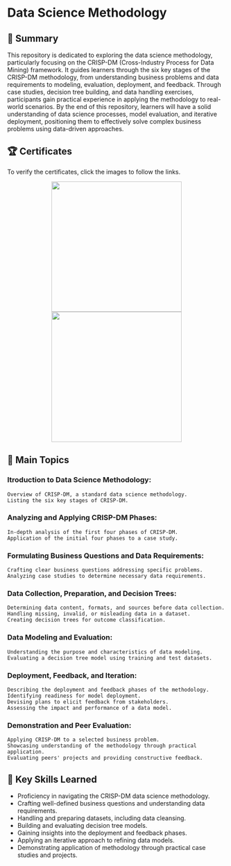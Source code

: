 # Data Science Methodology

## 📄 Summary 
This repository is dedicated to exploring the data science methodology, particularly focusing on the CRISP-DM (Cross-Industry Process for Data Mining) framework. It guides learners through the six key stages of the CRISP-DM methodology, from understanding business problems and data requirements to modeling, evaluation, deployment, and feedback. Through case studies, decision tree building, and data handling exercises, participants gain practical experience in applying the methodology to real-world scenarios. By the end of this repository, learners will have a solid understanding of data science processes, model evaluation, and iterative deployment, positioning them to effectively solve complex business problems using data-driven approaches.

## 🏆 Certificates 
To verify the certificates, click the images to follow the links.

<p align="middle">
  <a href="https://www.coursera.org/account/accomplishments/verify/YGHC56UA8EQA"><img src="https://s3.amazonaws.com/coursera_assets/meta_images/generated/CERTIFICATE_LANDING_PAGE/CERTIFICATE_LANDING_PAGE~YGHC56UA8EQA/CERTIFICATE_LANDING_PAGE~YGHC56UA8EQA.jpeg" height="300"></a>
  <a href="https://www.credly.com/badges/0ee401b5-e9b4-47d2-84d3-5b263e43cb11/public_url"><img src="https://images.credly.com/size/680x680/images/46defa53-a922-47bd-94ea-b43488f5cd8a/Data_Science_Methodology_Foundational.png" height="300"></a>
</p>

## 📑 Main Topics 
  ### Itroduction to Data Science Methodology:
    Overview of CRISP-DM, a standard data science methodology.
    Listing the six key stages of CRISP-DM.
  ### Analyzing and Applying CRISP-DM Phases:
    In-depth analysis of the first four phases of CRISP-DM.
    Application of the initial four phases to a case study.
  ### Formulating Business Questions and Data Requirements:
    Crafting clear business questions addressing specific problems.
    Analyzing case studies to determine necessary data requirements.
  ### Data Collection, Preparation, and Decision Trees:
    Determining data content, formats, and sources before data collection.
    Handling missing, invalid, or misleading data in a dataset.
    Creating decision trees for outcome classification.
  ### Data Modeling and Evaluation:
    Understanding the purpose and characteristics of data modeling.
    Evaluating a decision tree model using training and test datasets.
  ### Deployment, Feedback, and Iteration:
    Describing the deployment and feedback phases of the methodology.
    Identifying readiness for model deployment.
    Devising plans to elicit feedback from stakeholders.
    Assessing the impact and performance of a data model.
  ### Demonstration and Peer Evaluation:
    Applying CRISP-DM to a selected business problem.
    Showcasing understanding of the methodology through practical application.
    Evaluating peers' projects and providing constructive feedback.

## 🔑 Key Skills Learned 
- Proficiency in navigating the CRISP-DM data science methodology.
- Crafting well-defined business questions and understanding data requirements.
- Handling and preparing datasets, including data cleansing.
- Building and evaluating decision tree models.
- Gaining insights into the deployment and feedback phases.
- Applying an iterative approach to refining data models.
- Demonstrating application of methodology through practical case studies and projects.